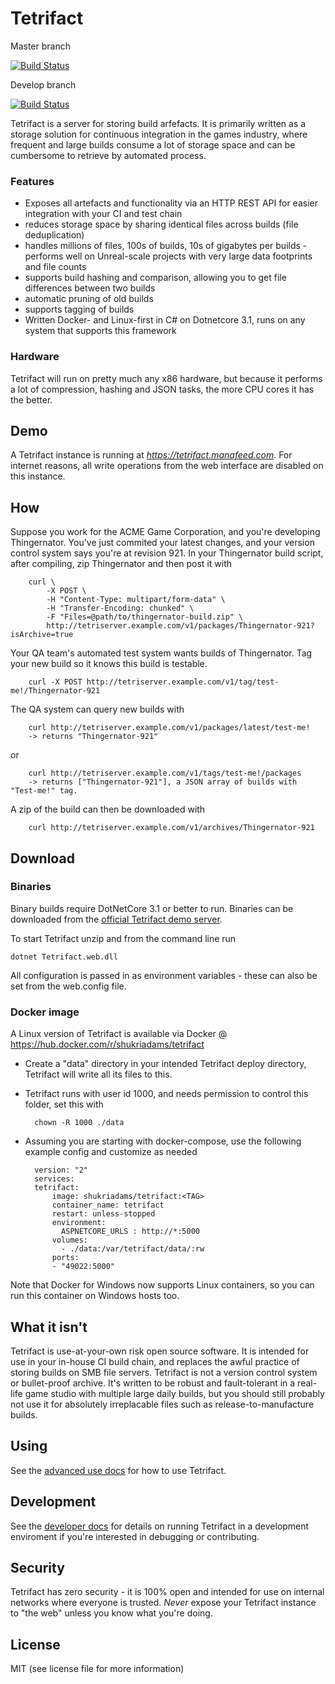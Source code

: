 # Tetrifact

Master branch

[![Build Status](https://travis-ci.org/shukriadams/tetrifact.svg?branch=master)](https://travis-ci.org/shukriadams/tetrifact)

Develop branch

[![Build Status](https://travis-ci.org/shukriadams/tetrifact.svg?branch=develop)](https://travis-ci.org/shukriadams/tetrifact)

Tetrifact is a server for storing build arfefacts. It is primarily written as a storage solution for continuous integration in the games industry, where frequent and large builds consume a lot of storage space and can be cumbersome to retrieve by automated process. 

### Features

- Exposes all artefacts and functionality via an HTTP REST API for easier integration with your CI and test chain 
- reduces storage space by sharing identical files across builds (file deduplication)
- handles millions of files, 100s of builds, 10s of gigabytes per builds - performs well on Unreal-scale projects with very large data footprints and file counts
- supports build hashing and comparison, allowing you to get file differences between two builds
- automatic pruning of old builds
- supports tagging of builds
- Written Docker- and Linux-first in C# on Dotnetcore 3.1, runs on any system that supports this framework

### Hardware

Tetrifact will run on pretty much any x86 hardware, but because it performs a lot of compression, hashing and JSON tasks, the more CPU cores it has the better. 

## Demo

A Tetrifact instance is running at *https://tetrifact.manafeed.com*. For internet reasons, all write operations from the web interface are disabled on this instance.

## How

Suppose you work for the ACME Game Corporation, and you're developing Thingernator. You've just commited your latest changes, and
your version control system says you're at revision 921. In your Thingernator build script, after compiling, zip Thingernator and then post it with

        curl \
            -X POST \ 
            -H "Content-Type: multipart/form-data" \
            -H "Transfer-Encoding: chunked" \
            -F "Files=@path/to/thingernator-build.zip" \
            http://tetriserver.example.com/v1/packages/Thingernator-921?isArchive=true 

Your QA team's automated test system wants builds of Thingernator. Tag your new build so it knows this build is testable.

        curl -X POST http://tetriserver.example.com/v1/tag/test-me!/Thingernator-921

The QA system can query new builds with

        curl http://tetriserver.example.com/v1/packages/latest/test-me! 
        -> returns "Thingernator-921"
        
or 

        curl http://tetriserver.example.com/v1/tags/test-me!/packages 
        -> returns ["Thingernator-921"], a JSON array of builds with "Test-me!" tag.

A zip of the build can then be downloaded with
        
        curl http://tetriserver.example.com/v1/archives/Thingernator-921

## Download 

### Binaries

Binary builds require DotNetCore 3.1 or better to run. Binaries can be downloaded from the 
[official Tetrifact demo server](https://tetrifact.manafeed.com).

To start Tetrifact unzip and from the command line run

    dotnet Tetrifact.web.dll

All configuration is passed in as environment variables - these can also be set from the web.config file.

### Docker image

A Linux version of Tetrifact is available via Docker @ https://hub.docker.com/r/shukriadams/tetrifact 

- Create a "data" directory in your intended Tetrifact deploy directory, Tetrifact will write all its files to this. 
- Tetrifact runs with user id 1000, and needs permission to control this folder, set this with

        chown -R 1000 ./data

- Assuming you are starting with docker-compose, use the following example config and customize as needed

        version: "2"
        services:
        tetrifact:
            image: shukriadams/tetrifact:<TAG>
            container_name: tetrifact
            restart: unless-stopped
            environment:
              ASPNETCORE_URLS : http://*:5000
            volumes:
              - ./data:/var/tetrifact/data/:rw
            ports:
            - "49022:5000"

Note that Docker for Windows now supports Linux containers, so you can run this container on Windows hosts too. 

## What it isn't

Tetrifact is use-at-your-own risk open source software. It is intended for use in your in-house CI build chain, and replaces the awful practice of storing builds on SMB file servers. Tetrifact is not a version control system or bullet-proof archive. It's written to be robust and fault-tolerant in a real-life game studio with multiple large daily builds, but you should still probably not use it for absolutely irreplacable files such as release-to-manufacture builds. 

## Using

See the [advanced use docs](/docs/use.md) for how to use Tetrifact.

## Development

See the [developer docs](/docs/development.md) for details on running Tetrifact in a development enviroment if you're interested in debugging or contributing.

## Security

Tetrifact has zero security - it is 100% open and intended for use on internal networks where everyone is trusted. _Never_ expose your Tetrifact instance to "the web" unless you know what you're doing. 

## License

MIT (see license file for more information)
 
